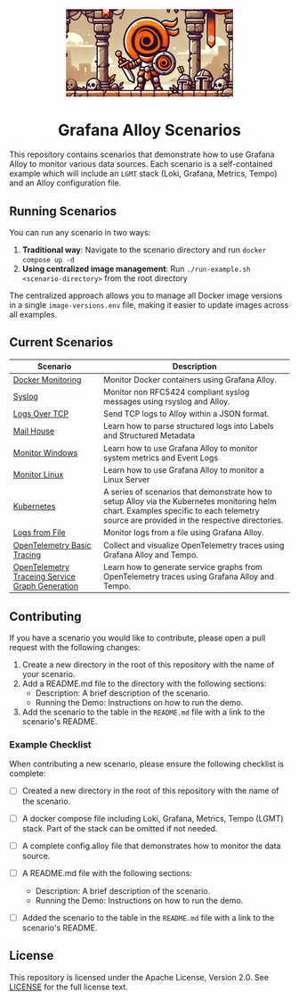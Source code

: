 <div align="center">
<img src="./img/banner.png" alt="Quest" width="300"/>
<h1> Grafana Alloy Scenarios </h1>
</div>

This repository contains scenarios that demonstrate how to use Grafana Alloy to monitor various data sources. Each scenario is a self-contained example which will include an `LGMT` stack (Loki, Grafana, Metrics, Tempo) and an Alloy configuration file.

## Running Scenarios

You can run any scenario in two ways:

1. **Traditional way**: Navigate to the scenario directory and run `docker compose up -d`
2. **Using centralized image management**: Run `./run-example.sh <scenario-directory>` from the root directory

The centralized approach allows you to manage all Docker image versions in a single `image-versions.env` file, making it easier to update images across all examples.

## Current Scenarios

| Scenario | Description |
| -------- | ------------ |
| [Docker Monitoring](docker-monitoring/) | Monitor Docker containers using Grafana Alloy. |
| [Syslog](syslog/) | Monitor non RFC5424 compliant syslog messages using rsyslog and Alloy. |
| [Logs Over TCP](logs-tcp/) | Send TCP logs to Alloy within a JSON format. |
| [Mail House](mail-house/) | Learn how to parse structured logs into Labels and Structured Metadata |
| [Monitor Windows](windows/) | Learn how to use Grafana Alloy to monitor system metrics and Event Logs|
| [Monitor Linux](linux/) | Learn how to use Grafana Alloy to monitor a Linux Server|
| [Kubernetes](k8s/) | A series of scenarios that demonstrate how to setup Alloy via the Kubernetes monitoring helm chart. Examples specific to each telemetry source are provided in the respective directories. |
| [Logs from File](logs-file/) | Monitor logs from a file using Grafana Alloy. |
| [OpenTelemetry Basic Tracing](otel-basic-tracing/) | Collect and visualize OpenTelemetry traces using Grafana Alloy and Tempo. |
| [OpenTelemetry Traceing Service Graph Generation](otel-tracing-service-graphs/) | Learn how to generate service graphs from OpenTelemetry traces using Grafana Alloy and Tempo. |

## Contributing

If you have a scenario you would like to contribute, please open a pull request with the following changes:

1. Create a new directory in the root of this repository with the name of your scenario.
2. Add a README.md file to the directory with the following sections:
   - Description: A brief description of the scenario.
   - Running the Demo: Instructions on how to run the demo.
3. Add the scenario to the table in the `README.md` file with a link to the scenario's README.


### Example Checklist

When contributing a new scenario, please ensure the following checklist is complete:

- [ ] Created a new directory in the root of this repository with the name of the scenario.
- [ ] A docker compose file including Loki, Grafana, Metrics, Tempo (LGMT) stack. Part of the stack can be omitted if not needed.
- [ ] A complete config.alloy file that demonstrates how to monitor the data source.
- [ ] A README.md file with the following sections:
  - Description: A brief description of the scenario.
  - Running the Demo: Instructions on how to run the demo.
- [ ] Added the scenario to the table in the `README.md` file with a link to the scenario's README.



## License

This repository is licensed under the Apache License, Version 2.0. See [LICENSE](LICENSE) for the full license text.